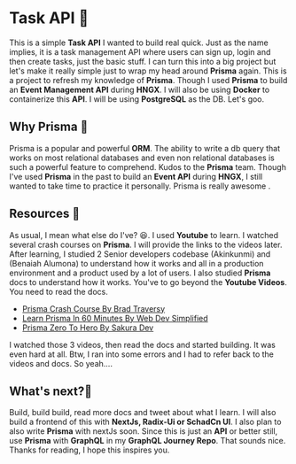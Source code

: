 # Task API 🚀

This is a simple **Task API** I wanted to build real quick. Just as the name implies, it is a task management API where users can sign up, login and then create tasks, just the basic stuff. I can turn this into a big project but let's make it really simple just to wrap my head around **Prisma** again. This is a project to refresh my knowledge of **Prisma**. Though I used **Prisma** to build an **Event Management API** during **HNGX**. I will also be using **Docker** to containerize this **API**. I will be using **PostgreSQL** as the DB. Let's goo.

## Why Prisma 🤔

Prisma is a popular and powerful **ORM**. The ability to write a db query that works on most relational databases and even non relational databases is such a powerful feature to comprehend.
Kudos to the **Prisma** team. Though I've used **Prisma** in the past to build an **Event API** during **HNGX**, I still wanted to take time to practice it personally. Prisma is really awesome
.

## Resources 🥄

As usual, I mean what else do I've? 😆. I used **Youtube** to learn. I watched several crash courses on **Prisma**. I will provide the links to the videos later. After learning, I studied 2 Senior developers codebase (Akinkunmi) and (Benaiah Alumona) to understand how it works and all in a production environment and a product used by a lot of users. I also studied **Prisma** docs to understand how it works. You've to go beyond the **Youtube Videos**. You need to read the docs.

- [Prisma Crash Course By Brad Traversy](https://www.youtube.com/watch?v=CYH04BJzamo&pp=ygUTcHJpc21hIGNyYXNoIGNvdXJzZQ%3D%3D)
- [Learn Prisma In 60 Minutes By Web Dev Simplified](https://www.youtube.com/watch?v=RebA5J-rlwg&pp=ygUTcHJpc21hIGNyYXNoIGNvdXJzZQ%3D%3D)
- [Prisma Zero To Hero By Sakura Dev](https://www.youtube.com/watch?v=yW6HnMUAWNU&pp=ygUTcHJpc21hIGNyYXNoIGNvdXJzZQ%3D%3D)

I watched those 3 videos, then read the docs and started building. It was even hard at all.
Btw, I ran into some errors and I had to refer back to the videos and docs. So yeah....

## What's next?🤔

Build, build build, read more docs and tweet about what I learn. I will also build a frontend of this with **NextJs, Radix-Ui or SchadCn UI**. I also plan to also write **Prisma** with nextJs soon. Since this is just an **API** or better still, use **Prisma** with **GraphQL** in my **GraphQL Journey Repo**. That sounds nice. Thanks for reading, I hope this inspires you.

